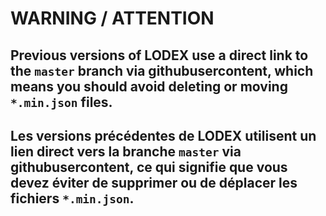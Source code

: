 # WARNING / ATTENTION

## Previous versions of LODEX use a direct link to the `master` branch via githubusercontent, which means you should avoid deleting or moving `*.min.json` files.

## Les versions précédentes de LODEX utilisent un lien direct vers la branche `master` via githubusercontent, ce qui signifie que vous devez éviter de supprimer ou de déplacer les fichiers `*.min.json`.